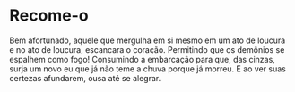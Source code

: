 # Recome-o
Bem afortunado, aquele que mergulha em si mesmo em um ato de loucura e no ato de loucura, escancara o coração. Permitindo que os demônios se espalhem como fogo! Consumindo a embarcação para que, das cinzas, surja um novo eu que já não teme a chuva porque já morreu. E ao ver suas certezas afundarem, ousa até se alegrar.
